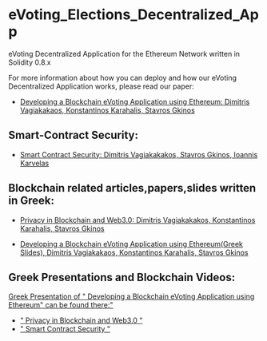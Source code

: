 # eVoting_Elections_Decentralized_App
eVoting Decentralized Application for the Ethereum Network written in Solidity 0.8.x

For more information about how you can deploy and how our eVoting Decentralized Application works, please read our paper:

- [Developing a Blockchain eVoting Application using Ethereum: Dimitris Vagiakakaos, Konstantinos Karahalis, Stavros Gkinos](https://github.com/sv1sjp/eVoting_Elections_Decentralized_App/blob/main/eVoting_Smart_Contract_paper.pdf)

## Smart-Contract Security:

- [Smart Contract Security: Dimitris Vagiakakakos, Stavros Gkinos, Ioannis Karvelas](https://github.com/sv1sjp/eVoting_Elections_Decentralized_App/blob/main/smartcontract_security_paper.pdf)


## Blockchain related articles,papers,slides written in Greek:

- [ Privacy in Blockchain and Web3.0: Dimitris Vagiakakakos, Konstantinos Karahalis, Stavros Gkinos](https://github.com/sv1sjp/eVoting_Elections_Decentralized_App/blob/main/Privacy%20in%20Blockchain%20and%20Web3.0%20(Greek).pdf)

- [Developing a Blockchain eVoting Application using Ethereum(Greek Slides), Dimitris Vagiakakaos, Konstantinos Karahalis, Stavros Gkinos](https://github.com/sv1sjp/eVoting_Elections_Decentralized_App/blob/main/eVoting_Decentralized_Application_PresentationGR.pdf)


## Greek Presentations and Blockchain Videos:

[Greek Presentation of " Developing a Blockchain eVoting Application using Ethereum" can be found there:"](https://www.youtube.com/watch?v=QBBQJU2NqiM&list=PLZa7COjIxKWyePlYF29HdKR0raeWMqG8v&index=2)

- [ " Privacy in Blockchain and Web3.0 "](https://www.youtube.com/watch?v=QBBQJU2NqiM&list=PLZa7COjIxKWyePlYF29HdKR0raeWMqG8v&index=4)
- [ " Smart Contract Security "](https://www.youtube.com/watch?v=lS-HPGJks1Y&list=PLZa7COjIxKWyePlYF29HdKR0raeWMqG8v&index=7)
